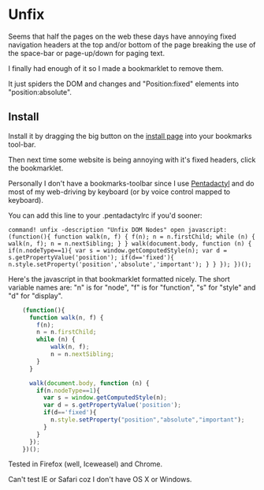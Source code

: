 Unfix
=======

Seems that half the pages on the web these days
have annoying fixed navigation headers at the top
and/or bottom of the page breaking the use of
the space-bar or page-up/down for paging text.

I finally had enough of it so I made a bookmarklet
to remove them.

It just spiders the DOM and changes and "Position:fixed"
elements into "position:absolute".

<h2>Install</h2>

Install it by dragging the big button on the
<a href="http://revpriest.github.io/unfix/">install page</a>
into your bookmarks tool-bar.

Then next time some website is being annoying with
it's fixed headers, click the bookmarklet.

Personally I don't have a bookmarks-toolbar since
I use <a href="http://5digits.org/pentadactyl/">Pentadactyl</a>
and do most of my web-driving by keyboard (or by
voice control mapped to keyboard).

You can add this line to your .pentadactylrc if you'd
sooner:

```
command! unfix -description "Unfix DOM Nodes" open javascript:(function(){ function walk(n, f) { f(n); n = n.firstChild; while (n) { walk(n, f); n = n.nextSibling; } } walk(document.body, function (n) { if(n.nodeType==1){ var s = window.getComputedStyle(n); var d = s.getPropertyValue('position'); if(d=='fixed'){ n.style.setProperty('position','absolute','important'); } } }); })();
```

Here's the javascript in that bookmarklet formatted
nicely. The short variable names are:
"n" is for "node", 
"f" is for "function", 
"s" for "style" and 
"d" for "display".

```javascript
    (function(){
      function walk(n, f) {
        f(n);
        n = n.firstChild;
        while (n) {
            walk(n, f);
            n = n.nextSibling;
        }
      }

      walk(document.body, function (n) {
        if(n.nodeType==1){
          var s = window.getComputedStyle(n);
          var d = s.getPropertyValue('position');
          if(d=='fixed'){
            n.style.setProperty("position","absolute","important");
          }
        }
      }); 
    })();
```

Tested in Firefox (well, Iceweasel) and Chrome. 

Can't test IE or Safari coz I don't have OS X or Windows.


